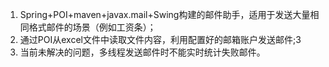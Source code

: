 1. Spring+POI+maven+javax.mail+Swing构建的邮件助手，适用于发送大量相同格式邮件的场景（例如工资条）；
2. 通过POI从excel文件中读取文件内容，利用配置好的邮箱账户发送邮件;3
3. 当前未解决的问题，多线程发送邮件时不能实时统计失败邮件。

